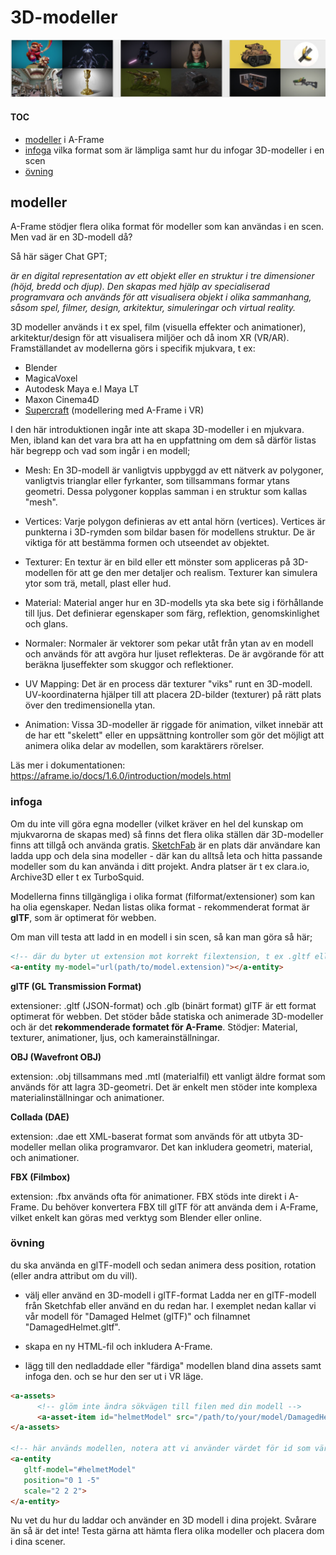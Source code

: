 # 3D-modeller





![SketchFab](https://github.com/mattische/aframe-intro/blob/0f96fe55213ae14b49fd156a55f64630676a858b/1%20-%20mer%20om%20assets%20och%20animation/img/sf.png)



#### TOC
- [modeller](#modeller) i A-Frame
- [infoga](#infoga) vilka format som är lämpliga samt hur du infogar 3D-modeller i en scen
- [övning](#övning)



## modeller
A-Frame stödjer flera olika format för modeller som kan användas i en scen.
Men vad är en 3D-modell då?

Så här säger Chat GPT;

*är en digital representation av ett objekt eller en struktur i tre dimensioner (höjd, bredd och djup). Den skapas med hjälp av specialiserad programvara och används för att visualisera objekt i olika sammanhang, såsom spel, filmer, design, arkitektur, simuleringar och virtual reality.*

3D modeller används i t ex spel, film (visuella effekter och animationer), arkitektur/design för att visualisera miljöer och då inom XR (VR/AR). 
Framställandet av modellerna görs i specifik mjukvara, t ex:

- Blender
- MagicaVoxel
- Autodesk Maya e.l Maya LT
- Maxon Cinema4D
- [Supercraft](https://supermedium.com/supercraft/) (modellering med A-Frame i VR)


I den här introduktionen ingår inte att skapa 3D-modeller i en mjukvara. Men, ibland kan det vara bra att ha en uppfattning om dem så därför listas här begrepp och vad som ingår i en modell;

 - Mesh: En 3D-modell är vanligtvis uppbyggd av ett nätverk av polygoner, vanligtvis trianglar eller fyrkanter, som tillsammans formar ytans geometri. Dessa polygoner kopplas samman i en struktur som kallas "mesh".

- Vertices: Varje polygon definieras av ett antal hörn (vertices). Vertices är punkterna i 3D-rymden som bildar basen för modellens struktur. De är viktiga för att bestämma formen och utseendet av objektet.

- Texturer: En textur är en bild eller ett mönster som appliceras på 3D-modellen för att ge den mer detaljer och realism. Texturer kan simulera ytor som trä, metall, plast eller hud.

- Material: Material anger hur en 3D-modells yta ska bete sig i förhållande till ljus. Det definierar egenskaper som färg, reflektion, genomskinlighet och glans.

- Normaler: Normaler är vektorer som pekar utåt från ytan av en modell och används för att avgöra hur ljuset reflekteras. De är avgörande för att beräkna ljuseffekter som skuggor och reflektioner.

- UV Mapping: Det är en process där texturer "viks" runt en 3D-modell. UV-koordinaterna hjälper till att placera 2D-bilder (texturer) på rätt plats över den tredimensionella ytan.

- Animation: Vissa 3D-modeller är riggade för animation, vilket innebär att de har ett "skelett" eller en uppsättning kontroller som gör det möjligt att animera olika delar av modellen, som karaktärers rörelser.

Läs mer i dokumentationen: https://aframe.io/docs/1.6.0/introduction/models.html


### infoga
Om du inte vill göra egna modeller (vilket kräver en hel del kunskap om mjukvarorna de skapas med) så finns det flera olika ställen där 3D-modeller finns att tillgå och använda gratis. [SketchFab](https://sketchfab.com/) är en plats där användare kan ladda upp och dela sina modeller - där kan du alltså leta och hitta passande modeller som du kan använda i ditt projekt.
Andra platser är t ex clara.io, Archive3D eller t ex TurboSquid.

Modellerna finns tillgängliga i olika format (filformat/extensioner) som kan ha olia egenskaper.
Nedan listas olika format - rekommenderat format är **glTF**, som är optimerat för webben.

Om man vill testa att ladd in en modell i sin scen, så kan man göra så här;

```html
<!-- där du byter ut extension mot korrekt filextension, t ex .gltf eller .glb -->
<a-entity my-model="url(path/to/model.extension)"></a-entity>
```

**glTF (GL Transmission Format)**

extensioner: .gltf (JSON-format) och .glb (binärt format)
glTF är ett format optimerat för webben. 
Det stöder både statiska och animerade 3D-modeller och är det **rekommenderade formatet för A-Frame**.
Stödjer: Material, texturer, animationer, ljus, och kamerainställningar.

**OBJ (Wavefront OBJ)**

extension: .obj tillsammans med .mtl (materialfil)
ett vanligt äldre format som används för att lagra 3D-geometri. Det är enkelt men stöder inte komplexa materialinställningar och animationer.

**Collada (DAE)**

extension: .dae
ett XML-baserat format som används för att utbyta 3D-modeller mellan olika programvaror. Det kan inkludera geometri, material, och animationer.


**FBX (Filmbox)**

extension: .fbx
används ofta för animationer. FBX stöds inte direkt i A-Frame. Du behöver konvertera FBX till glTF för att använda dem i A-Frame, vilket enkelt kan göras med verktyg som Blender eller online.


### övning
du ska använda en glTF-modell och sedan animera dess position, rotation (eller andra attribut om du vill).

- välj eller använd en 3D-modell i glTF-format
Ladda ner en glTF-modell från Sketchfab eller använd en du redan har. I exemplet nedan kallar vi vår modell för "Damaged Helmet (glTF)" och filnamnet "DamagedHelmet.gltf".

- skapa en ny HTML-fil och inkludera A-Frame.

- lägg till den nedladdade eller "färdiga" modellen bland dina assets samt infoga den.
och se hur den ser ut i VR läge.
```html
<a-assets>
      <!-- glöm inte ändra sökvägen till filen med din modell -->
      <a-asset-item id="helmetModel" src="/path/to/your/model/DamagedHelmet.gltf"></a-asset-item>
</a-assets>

<!-- här används modellen, notera att vi använder värdet för id som värde till gltf-model -->
<a-entity
   gltf-model="#helmetModel"
   position="0 1 -5"
   scale="2 2 2">
</a-entity>
```

Nu vet du hur du laddar och använder en 3D modell i dina projekt. Svårare än så är det inte!
Testa gärna att hämta flera olika modeller och placera dom i dina scener.




